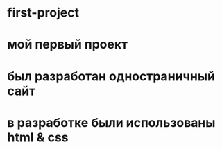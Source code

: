 # first-project
# мой первый проект

# был разработан одностраничный сайт
# в разработке были использованы html & css
